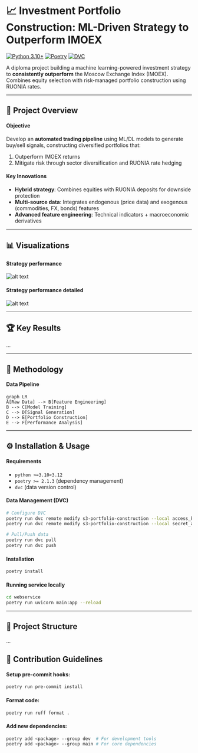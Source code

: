 # 📈 Investment Portfolio Construction: ML-Driven Strategy to Outperform IMOEX 

[![Python 3.10+](https://img.shields.io/badge/Python-3.10%2B-blue?logo=python&logoColor=white)](https://www.python.org/)
[![Poetry](https://img.shields.io/badge/Packaging-Poetry-cyan.svg)](https://python-poetry.org/)
[![DVC](https://img.shields.io/badge/Data_Versioning-DVC-yellowgreen)](https://dvc.org/)

A diploma project building a machine learning-powered investment strategy to **consistently outperform** the Moscow Exchange Index (IMOEX). Combines equity selection with risk-managed portfolio construction using RUONIA rates.

---

## 🎯 Project Overview

#### Objective
Develop an **automated trading pipeline** using ML/DL models to generate buy/sell signals, constructing diversified portfolios that:
1. Outperform IMOEX returns
2. Mitigate risk through sector diversification and RUONIA rate hedging

#### Key Innovations
- **Hybrid strategy**: Combines equities with RUONIA deposits for downside protection
- **Multi-source data**: Integrates endogenous (price data) and exogenous (commodities, FX, bonds) features
- **Advanced feature engineering**: Technical indicators + macroeconomic derivatives

---

## 📊 Visualizations

#### Strategy performance

![alt text](https://github.com/EdA20/ImoexMLProject/blob/master/_images/strategy_performance.png?raw=true)

#### Strategy performance detailed

![alt text](https://github.com/EdA20/ImoexMLProject/blob/master/_images/strategy_perf_detailed.png?raw=true)

---

## 🏆 Key Results

...

---

## 🧠 Methodology

#### Data Pipeline
```mermaid
graph LR
A[Raw Data] --> B[Feature Engineering]
B --> C[Model Training]
C --> D[Signal Generation]
D --> E[Portfolio Construction]
E --> F[Performance Analysis]
```

---

## ⚙️ Installation & Usage

#### Requirements
- `python >=3.10<3.12`
- `poetry >= 2.1.3` (dependency management)
- `dvc` (data version control)

#### Data Management (DVC)

```bash
# Configure DVC
poetry run dvc remote modify s3-portfolio-construction --local access_key_id $DVC_ACCESS_KEY_ID
poetry run dvc remote modify s3-portfolio-construction --local secret_access_key $DVC_SECRET_ACCESS_KEY

# Pull/Push data
poetry run dvc pull
poetry run dvc push
```

#### Installation

```bash
poetry install
```


#### Running service locally

```bash
cd webservice
poetry run uvicorn main:app --reload
```

---

## 📂 Project Structure
...


## 🤝 Contribution Guidelines

#### Setup pre-commit hooks:

```bash
poetry run pre-commit install
```

#### Format code:

```bash
poetry run ruff format .
```

#### Add new dependencies:

```bash
poetry add <package> --group dev  # For development tools
poetry add <package> --group main # For core dependencies
```